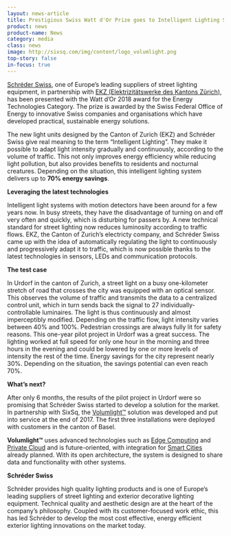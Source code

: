 ```yaml
---
layout: news-article
title: Prestigious Swiss Watt d'Or Prize goes to Intelligent Lighting System
product: news
product-name: News
category: media
class: news
image: http://sixsq.com/img/content/logo_volumlight.png
top-story: false
in-focus: true
---
```


[Schréder Swiss](http://www.schreder.com/), one of Europe’s leading suppliers of street lighting equipment, in partnership with [EKZ (Elektrizitätswerke des Kantons Zürich)](https://www.ekz.ch/de/ueber-ekz/newsroom/medienmitteilungen-2018/watt-dor-verkehrsbeobachtendes-licht.html), has been presented with the Watt d’Or 2018 award for the Energy Technologies Category. The prize is awarded by the Swiss Federal Office of Energy to innovative Swiss companies and organisations which have developed practical, sustainable energy solutions.

The new light units designed by the Canton of Zurich (EKZ) and Schréder Swiss give real meaning to the term “Intelligent Lighting”. They make it possible to adapt light intensity gradually and continuously, according to the volume of traffic. This not only improves energy efficiency while reducing light pollution, but also provides benefits to residents and nocturnal creatures. Depending on the situation, this intelligent lighting system delivers up to **70% energy savings**.

**Leveraging the latest technologies**

Intelligent light systems with motion detectors have been around for a few years now. In busy streets, they have the disadvantage of turning on and off very often and quickly, which is disturbing for passers by. A new technical standard for street lighting now reduces luminosity according to traffic flows. EKZ, the Canton of Zurich’s electricty company, and Schréder Swiss came up with the idea of ​​automatically regulating the light to continuously and progressively adapt it to traffic, which is now possible thanks to the latest technologies in sensors, LEDs and communication protocols.

**The test case**

In Urdorf in the canton of Zurich, a street light on a busy one-kilometer stretch of road that crosses the city was equipped with an optical sensor. This observes the volume of traffic and transmits the data to a centralized control unit, which in turn sends back the signal to 27 individually-controllable luminaires. The light is thus continuously and almost imperceptibly modified. Depending on the traffic flow, light intensity varies between 40% and 100%. Pedestrian crossings are always fully lit for safety reasons. This one-year pilot project in Urdorf was a great success. The lighting worked at full speed for only one hour in the morning and three hours in the evening and could be lowered by one or more levels of intensity the rest of the time. Energy savings for the city represent nearly 30%. Depending on the situation, the savings potential can even reach 70%.

**What’s next?**

After only 6 months, the results of the pilot project in Urdorf were so promising that Schréder Swiss started to develop a solution for the market. In partnership with SixSq, the [Volumlight™](http://sixsq.com/products/nuvlabox/usecases/#30%-Energy-Savings-Thanks-To-Smart-Lighting-Solution) solution was developed and put into service at the end of 2017. The first three installations were deployed with customers in the canton of Basel.

**Volumlight™** uses advanced technologies such as [Edge Computing](http://media.sixsq.com/blog/what-is-edge-computing) and [Private Cloud](http://media.sixsq.com/blog/tackling-cloud-jargon) and is future-oriented, with integration for [Smart Cities](http://media.sixsq.com/blog/what-is-a-smart-city) already planned. With its open architecture, the system is designed to share data and functionality with other systems.

**Schréder Swiss**

Schréder provides high quality lighting products and is one of Europe’s leading suppliers of street lighting and exterior decorative lighting equipment. Technical quality and aesthetic design are at the heart of the company’s philosophy. Coupled with its customer-focused work ethic, this has led Schréder to develop the most cost effective, energy efficient exterior lighting innovations on the market today.


